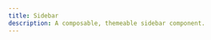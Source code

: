 ```yaml
---
title: Sidebar
description: A composable, themeable sidebar component.
---
```


<DocsPage 
    :title="frontmatter.title" 
    :description="frontmatter.description"
    path="views/components/Sidebar.md">

</DocsPage>
